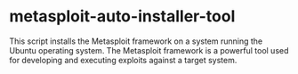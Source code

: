 # metasploit-auto-installer-tool
This script installs the Metasploit framework on a system running the Ubuntu operating system. The Metasploit framework is a powerful tool used for developing and executing exploits against a target system.
